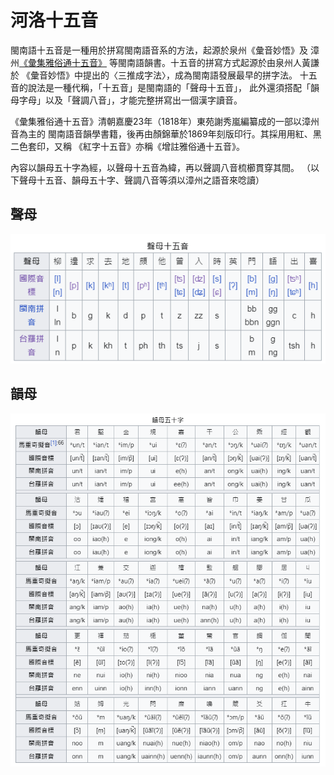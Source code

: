 # 河洛十五音

閩南語十五音是一種用於拼寫閩南語音系的方法，起源於泉州《彙音妙悟》及
漳州[《彙集雅俗通十五音》](https://zh.wikipedia.org/wiki/%E5%BD%99%E9%9B%86%E9%9B%85%E4%BF%97%E9%80%9A%E5%8D%81%E4%BA%94%E9%9F%B3)
等閩南語韻書。十五音的拼寫方式起源於由泉州人黃謙於
《彙音妙悟》中提出的〈三推成字法〉，成為閩南語發展最早的拼字法。
十五音的說法是一種代稱，「十五音」是閩南語的「聲母十五音」，
此外還須搭配「韻母字母」以及「聲調八音」，才能完整拼寫出一個漢字讀音。

《彙集雅俗通十五音》清朝嘉慶23年（1818年）東苑謝秀嵐編纂成的一部以漳州音為主的
閩南語音韻學書籍，後再由顏錦華於1869年刻版印行。其採用用紅、黑二色套印，又稱
《紅字十五音》亦稱《增註雅俗通十五音》。

內容以韻母五十字為經，以聲母十五音為緯，再以聲調八音梳櫛貫穿其間。
（以下聲母十五音、韻母五十字、聲調八音等須以漳州之語音來唸讀）

## 聲母

![十五音聲母](./docs/static/img/Sip-Ngoo-Im-Siann-Bu.png)

## 韻母

![十五音韻母](./docs/static/img/Sip-Ngoo-Im-Un-Bu.png)
